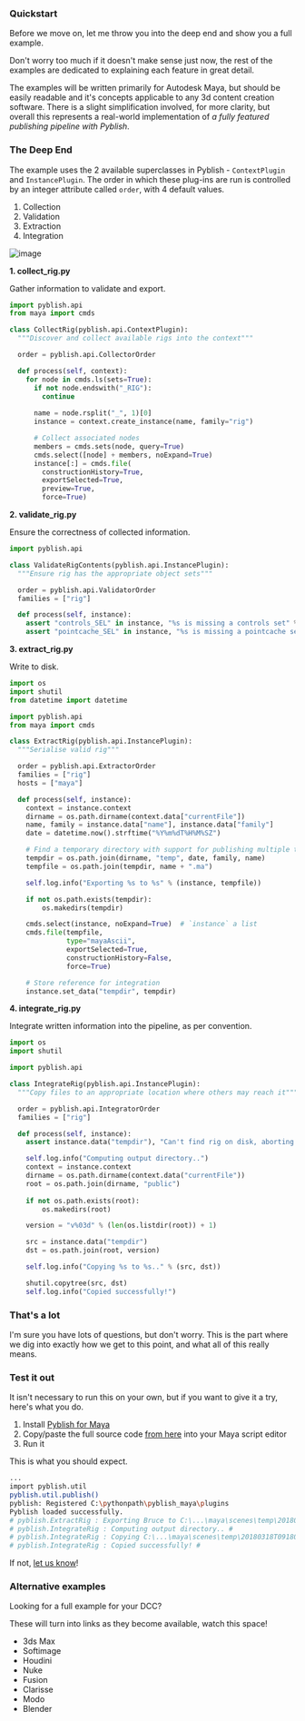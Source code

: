 ### Quickstart

Before we move on, let me throw you into the deep end and show you a full example.

Don't worry too much if it doesn't make sense just now, the rest of the examples are dedicated to explaining each feature in great detail.

The examples will be written primarily for Autodesk Maya, but should be easily readable and it's concepts applicable to any 3d content creation software. There is a slight simplification involved, for more clarity, but overall this represents a real-world implementation of *a fully featured publishing pipeline with Pyblish*.

### The Deep End

The example uses the 2 available superclasses in Pyblish - `ContextPlugin` and `InstancePlugin`. The order in which these plug-ins are run is controlled by an integer attribute called `order`, with 4 default values.

1. Collection
2. Validation
3. Extraction
4. Integration

![image](https://cloud.githubusercontent.com/assets/2152766/12515092/752725ea-c11e-11e5-923c-ace968721a38.png)

**1. collect_rig.py**

Gather information to validate and export.

```python
import pyblish.api
from maya import cmds

class CollectRig(pyblish.api.ContextPlugin):
  """Discover and collect available rigs into the context"""

  order = pyblish.api.CollectorOrder

  def process(self, context):
    for node in cmds.ls(sets=True):
      if not node.endswith("_RIG"):
        continue
 
      name = node.rsplit("_", 1)[0]
      instance = context.create_instance(name, family="rig")

      # Collect associated nodes
      members = cmds.sets(node, query=True)
      cmds.select([node] + members, noExpand=True)
      instance[:] = cmds.file(
        constructionHistory=True,
        exportSelected=True,
        preview=True,
        force=True)
```

**2. validate_rig.py**

Ensure the correctness of collected information.

```python
import pyblish.api

class ValidateRigContents(pyblish.api.InstancePlugin):
  """Ensure rig has the appropriate object sets"""

  order = pyblish.api.ValidatorOrder
  families = ["rig"]

  def process(self, instance):
    assert "controls_SEL" in instance, "%s is missing a controls set" % instance
    assert "pointcache_SEL" in instance, "%s is missing a pointcache set" % instance
```

**3. extract_rig.py**

Write to disk.

```python
import os
import shutil
from datetime import datetime

import pyblish.api
from maya import cmds

class ExtractRig(pyblish.api.InstancePlugin):
  """Serialise valid rig"""

  order = pyblish.api.ExtractorOrder
  families = ["rig"]
  hosts = ["maya"]

  def process(self, instance):
    context = instance.context
    dirname = os.path.dirname(context.data["currentFile"])
    name, family = instance.data["name"], instance.data["family"]
    date = datetime.now().strftime("%Y%m%dT%H%M%SZ")

    # Find a temporary directory with support for publishing multiple times.
    tempdir = os.path.join(dirname, "temp", date, family, name)
    tempfile = os.path.join(tempdir, name + ".ma")

    self.log.info("Exporting %s to %s" % (instance, tempfile))

    if not os.path.exists(tempdir):
        os.makedirs(tempdir)

    cmds.select(instance, noExpand=True)  # `instance` a list
    cmds.file(tempfile,
              type="mayaAscii",
              exportSelected=True,
              constructionHistory=False,
              force=True)

    # Store reference for integration
    instance.set_data("tempdir", tempdir)
```

**4. integrate_rig.py**

Integrate written information into the pipeline, as per convention.

```python
import os
import shutil

import pyblish.api

class IntegrateRig(pyblish.api.InstancePlugin):
  """Copy files to an appropriate location where others may reach it"""

  order = pyblish.api.IntegratorOrder
  families = ["rig"]

  def process(self, instance):
    assert instance.data("tempdir"), "Can't find rig on disk, aborting.."

    self.log.info("Computing output directory..")
    context = instance.context
    dirname = os.path.dirname(context.data("currentFile"))
    root = os.path.join(dirname, "public")
    
    if not os.path.exists(root):
        os.makedirs(root)

    version = "v%03d" % (len(os.listdir(root)) + 1)

    src = instance.data("tempdir")
    dst = os.path.join(root, version)

    self.log.info("Copying %s to %s.." % (src, dst))

    shutil.copytree(src, dst)
    self.log.info("Copied successfully!")
```

### That's a lot

I'm sure you have lots of questions, but don't worry. This is the part where we dig into exactly how we get to this point, and what all of this really means.

### Test it out

It isn't necessary to run this on your own, but if you want to give it a try, here's what you do.

1. Install [Pyblish for Maya](https://github.com/pyblish/pyblish-maya#installation)
2. Copy/paste the full source code [from here](https://gist.github.com/mottosso/93399862c94f0ab4314f) into your Maya script editor
3. Run it

This is what you should expect.

```bash
...
import pyblish.util
pyblish.util.publish()
pyblish: Registered C:\pythonpath\pyblish_maya\plugins
Pyblish loaded successfully.
# pyblish.ExtractRig : Exporting Bruce to C:\...\maya\scenes\temp\20180318T091805Z\rig\Bruce\Bruce.ma # 
# pyblish.IntegrateRig : Computing output directory.. # 
# pyblish.IntegrateRig : Copying C:\...\maya\scenes\temp\20180318T091805Z\rig\Bruce to C:\...\maya\scenes\public\v002.. # 
# pyblish.IntegrateRig : Copied successfully! # 
```

If not, [let us know](https://forums.pyblish.com)!

### Alternative examples

Looking for a full example for your DCC?

These will turn into links as they become available, watch this space!

- 3ds Max
- Softimage
- Houdini
- Nuke
- Fusion
- Clarisse
- Modo
- Blender
